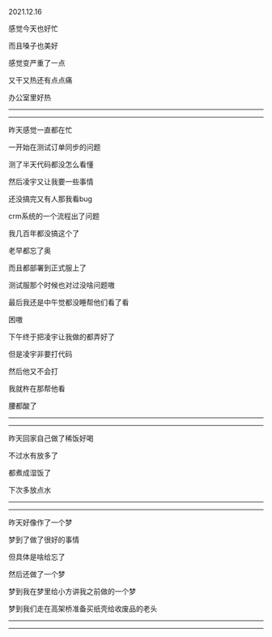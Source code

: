2021.12.16

感觉今天也好忙

而且嗓子也美好

感觉变严重了一点

又干又热还有点点痛

办公室里好热

---------

--------

昨天感觉一直都在忙

一开始在测试订单同步的问题

测了半天代码都没怎么看懂

然后凌宇又让我要一些事情

还没搞完又有人那我看bug

crm系统的一个流程出了问题

我几百年都没搞这个了

老早都忘了奥

而且都部署到正式服上了

测试服那个时候也对过没啥问题嗷

最后我还是中午觉都没睡帮他们看了看

困嗷

下午终于把凌宇让我做的都弄好了

但是凌宇非要打代码

然后他又不会打

我就杵在那帮他看

腰都酸了

---------

--------

昨天回家自己做了稀饭好喝

不过水有放多了

都煮成湿饭了

下次多放点水



-------

--------

昨天好像作了一个梦

梦到了做了很好的事情

但具体是啥给忘了

然后还做了一个梦

梦到我在梦里给小方讲我之前做的一个梦

梦到我们走在高架桥准备买纸壳给收废品的老头

----------

--------

